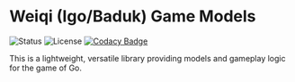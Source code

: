# Weiqi (Igo/Baduk) Game Models
![Status](https://img.shields.io/badge/Status-In%20Development-orange?style=flat)
![License](https://img.shields.io/badge/License-MIT-blue?style=flat)
[![Codacy Badge](https://app.codacy.com/project/badge/Grade/434619a9465d4f3fade4e418a2a23717)](https://app.codacy.com/gh/dark-comet/weiqi-models/dashboard?utm_source=gh&utm_medium=referral&utm_content=&utm_campaign=Badge_grade)


This is a lightweight, versatile library providing models and gameplay logic 
for the game of Go.